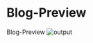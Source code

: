 # Blog-Preview
Blog-Preview
![output](https://user-images.githubusercontent.com/75756442/182028060-4c021331-439c-44d5-b477-ec7ac960bfa5.png)
